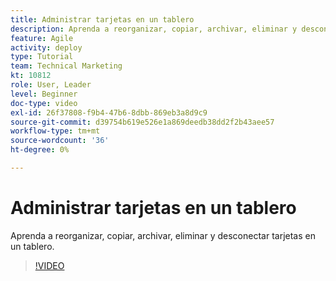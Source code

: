 ```yaml
---
title: Administrar tarjetas en un tablero
description: Aprenda a reorganizar, copiar, archivar, eliminar y desconectar tarjetas en un tablero.
feature: Agile
activity: deploy
type: Tutorial
team: Technical Marketing
kt: 10812
role: User, Leader
level: Beginner
doc-type: video
exl-id: 26f37808-f9b4-47b6-8dbb-869eb3a8d9c9
source-git-commit: d39754b619e526e1a869deedb38dd2f2b43aee57
workflow-type: tm+mt
source-wordcount: '36'
ht-degree: 0%

---
```


# Administrar tarjetas en un tablero

Aprenda a reorganizar, copiar, archivar, eliminar y desconectar tarjetas en un tablero.

>[!VIDEO](https://video.tv.adobe.com/v/346810)
